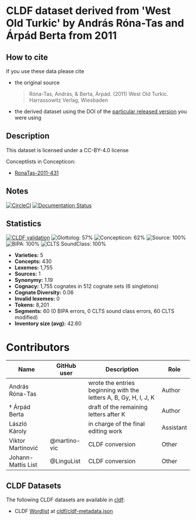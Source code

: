 # CLDF dataset derived from 'West Old Turkic' by András Róna-Tas and Árpád Berta from 2011

## How to cite

If you use these data please cite
- the original source
  > Róna-Tas, András, & Berta, Árpád. (2011) West Old Turkic. Harrassowitz Verlag, Wiesbaden
- the derived dataset using the DOI of the [particular released version](../../releases/) you were using

## Description


This dataset is licensed under a CC-BY-4.0 license


Conceptlists in Concepticon:
- [RonaTas-2011-431](https://concepticon.clld.org/contributions/RonaTas-2011-431)
## Notes

[![CircleCI](https://dl.circleci.com/status-badge/img/gh/martino-vic/ronataswestoldturkic/tree/main.svg?style=svg)](https://dl.circleci.com/status-badge/redirect/gh/martino-vic/ronataswestoldturkic/tree/main)
[![Documentation Status](https://readthedocs.org/projects/ronataswestoldturkic/badge/?version=latest)](https://ronataswestoldturkic.readthedocs.io/en/latest/?badge=latest)



## Statistics


[![CLDF validation](https://github.com/martino-vic/ronataswestoldturkic/workflows/CLDF-validation/badge.svg)](https://github.com/martino-vic/ronataswestoldturkic/actions?query=workflow%3ACLDF-validation)
![Glottolog: 57%](https://img.shields.io/badge/Glottolog-57%25-red.svg "Glottolog: 57%")
![Concepticon: 62%](https://img.shields.io/badge/Concepticon-62%25-orange.svg "Concepticon: 62%")
![Source: 100%](https://img.shields.io/badge/Source-100%25-brightgreen.svg "Source: 100%")
![BIPA: 100%](https://img.shields.io/badge/BIPA-100%25-brightgreen.svg "BIPA: 100%")
![CLTS SoundClass: 100%](https://img.shields.io/badge/CLTS%20SoundClass-100%25-brightgreen.svg "CLTS SoundClass: 100%")

- **Varieties:** 5
- **Concepts:** 430
- **Lexemes:** 1,755
- **Sources:** 1
- **Synonymy:** 1.19
- **Cognacy:** 1,755 cognates in 512 cognate sets (6 singletons)
- **Cognate Diversity:** 0.06
- **Invalid lexemes:** 0
- **Tokens:** 8,201
- **Segments:** 60 (0 BIPA errors, 0 CLTS sound class errors, 60 CLTS modified)
- **Inventory size (avg):** 42.60

# Contributors

Name | GitHub user | Description | Role |
--- | --- | --- | --- |
András Róna-Tas | | wrote the entries beginning with the letters A, B, Gy, H, I, J, K | Author |
† Árpád Berta | | draft of the remaining letters after K | Author |
László Károly | | in charge of the final editing work | Assistant |
Viktor Martinović | @martino-vic | CLDF conversion | Other
Johann-Mattis List | @LinguList| CLDF conversion | Other




## CLDF Datasets

The following CLDF datasets are available in [cldf](cldf):

- CLDF [Wordlist](https://github.com/cldf/cldf/tree/master/modules/Wordlist) at [cldf/cldf-metadata.json](cldf/cldf-metadata.json)